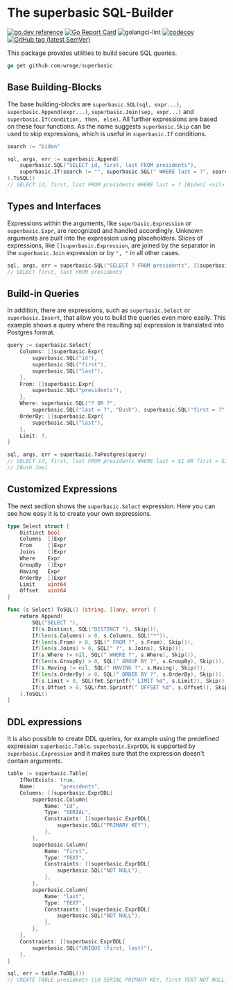 # The superbasic SQL-Builder

[![go.dev reference](https://img.shields.io/badge/go.dev-reference-007d9c?logo=go&logoColor=white)](https://pkg.go.dev/github.com/wroge/superbasic)
[![Go Report Card](https://goreportcard.com/badge/github.com/wroge/superbasic)](https://goreportcard.com/report/github.com/wroge/superbasic)
![golangci-lint](https://github.com/wroge/superbasic/workflows/golangci-lint/badge.svg)
[![codecov](https://codecov.io/gh/wroge/superbasic/branch/main/graph/badge.svg?token=SBSedMOGHR)](https://codecov.io/gh/wroge/superbasic)
[![GitHub tag (latest SemVer)](https://img.shields.io/github/tag/wroge/superbasic.svg?style=social)](https://github.com/wroge/superbasic/tags)

This package provides utilities to build secure SQL queries. 

```go
go get github.com/wroge/superbasic
```

## Base Building-Blocks

The base building-blocks are
```superbasic.SQL(sql, expr...)```,
```superbasic.Append(expr...)```,
```superbasic.Join(sep, expr...)``` and
```superbasic.If(condition, then, else)```.
All further expressions are based on these four functions.
As the name suggests ```superbasic.Skip``` can be used to skip expressions, 
which is useful in ```superbasic.If``` conditions.

```go
search := "biden"

sql, args, err := superbasic.Append(
	superbasic.SQL("SELECT id, first, last FROM presidents"),
	superbasic.If(search != "", superbasic.SQL(" WHERE last = ?", search), superbasic.Skip()),
).ToSQL()
// SELECT id, first, last FROM presidents WHERE last = ? [Biden] <nil>
```

## Types and Interfaces

Expressions within the arguments, like ```superbasic.Expression``` or ```superbasic.Expr```, are recognized and handled accordingly. Unknown arguments are built into the expression using placeholders. Slices of expressions, like ```[]superbasic.Expression```, are joined by the separator in the ```superbasic.Join``` expression or by ```", "``` in all other cases.

```go 
sql, args, err = superbasic.SQL("SELECT ? FROM presidents", []superbasic.Expression{superbasic.SQL("first"), superbasic.SQL("last")}).ToSQL()
// SELECT first, last FROM presidents
```

## Build-in Queries

In addition, there are expressions, such as ```superbasic.Select``` or ```superbasic.Insert```, that allow you to build the queries even more easily. This example shows a query where the resulting sql expression is translated into Postgres format.

```go
query := superbasic.Select{
	Columns: []superbasic.Expr{
		superbasic.SQL("id"),
		superbasic.SQL("first"),
		superbasic.SQL("last"),
	},
	From: []superbasic.Expr{
		superbasic.SQL("presidents"),
	},
	Where: superbasic.SQL("? OR ?",
		superbasic.SQL("last = ?", "Bush"), superbasic.SQL("first = ?", "Joe")),
	OrderBy: []superbasic.Expr{
		superbasic.SQL("last"),
	},
	Limit: 3,
}

sql, args, err = superbasic.ToPostgres(query)
// SELECT id, first, last FROM presidents WHERE last = $1 OR first = $2 ORDER BY last LIMIT 3
// [Bush Joe]
```

## Customized Expressions 

The next section shows the ```superbasic.Select``` expression. Here you can see how easy it is to create your own expressions.

```go
type Select struct {
	Distinct bool
	Columns  []Expr
	From     []Expr
	Joins    []Expr
	Where    Expr
	GroupBy  []Expr
	Having   Expr
	OrderBy  []Expr
	Limit    uint64
	Offset   uint64
}

func (s Select) ToSQL() (string, []any, error) {
	return Append(
		SQL("SELECT "),
		If(s.Distinct, SQL("DISTINCT "), Skip()),
		If(len(s.Columns) > 0, s.Columns, SQL("*")),
		If(len(s.From) > 0, SQL(" FROM ?", s.From), Skip()),
		If(len(s.Joins) > 0, SQL(" ?", s.Joins), Skip()),
		If(s.Where != nil, SQL(" WHERE ?", s.Where), Skip()),
		If(len(s.GroupBy) > 0, SQL(" GROUP BY ?", s.GroupBy), Skip()),
		If(s.Having != nil, SQL(" HAVING ?", s.Having), Skip()),
		If(len(s.OrderBy) > 0, SQL(" ORDER BY ?", s.OrderBy), Skip()),
		If(s.Limit > 0, SQL(fmt.Sprintf(" LIMIT %d", s.Limit)), Skip()),
		If(s.Offset > 0, SQL(fmt.Sprintf(" OFFSET %d", s.Offset)), Skip()),
	).ToSQL()
}
```

## DDL expressions

It is also possible to create DDL queries, for example using the predefined expression ```superbasic.Table```.
```superbasic.ExprDDL``` is supported by ```superbasic.Expression``` and it makes sure that the expression doesn't contain arguments.

```go
table := superbasic.Table{
	IfNotExists: true,
	Name:        "presidents",
	Columns: []superbasic.ExprDDL{
		superbasic.Column{
			Name: "id",
			Type: "SERIAL",
			Constraints: []superbasic.ExprDDL{
				superbasic.SQL("PRIMARY KEY"),
			},
		},
		superbasic.Column{
			Name: "first",
			Type: "TEXT",
			Constraints: []superbasic.ExprDDL{
				superbasic.SQL("NOT NULL"),
			},
		},
		superbasic.Column{
			Name: "last",
			Type: "TEXT",
			Constraints: []superbasic.ExprDDL{
				superbasic.SQL("NOT NULL"),
			},
		},
	},
	Constraints: []superbasic.ExprDDL{
		superbasic.SQL("UNIQUE (first, last)"),
	},
}

sql, err = table.ToDDL())
// CREATE TABLE presidents (id SERIAL PRIMARY KEY, first TEXT NOT NULL, last TEXT NOT NULL, UNIQUE (first, last))
```